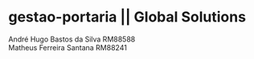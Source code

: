 # gestao-portaria || Global Solutions

André Hugo Bastos da Silva RM88588 <br>
Matheus Ferreira Santana RM88241
